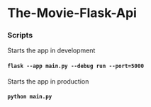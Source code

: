# The-Movie-Flask-Api


### Scripts

Starts the app in development 

#### `flask --app main.py --debug run --port=5000`

Starts the app in production

#### `python main.py`

